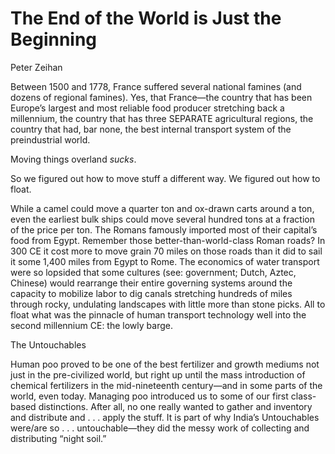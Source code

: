 # The End of the World is Just the Beginning

Peter Zeihan

Between 1500 and 1778, France suffered several national famines (and
dozens of regional famines). Yes, that France—the country that has
been Europe’s largest and most reliable food producer stretching back
a millennium, the country that has three SEPARATE agricultural
regions, the country that had, bar none, the best internal transport
system of the preindustrial world.

Moving things overland *sucks*.

So we figured out how to move stuff a different way. We figured out how
to float.

While a camel could move a quarter ton and ox-drawn carts around a
ton, even the earliest bulk ships could move several hundred tons at a
fraction of the price per ton. The Romans famously imported most of
their capital’s food from Egypt. Remember those
better-than-world-class Roman roads? In 300 CE it cost more to move
grain 70 miles on those roads than it did to sail it some 1,400 miles
from Egypt to Rome. The economics of water transport were so lopsided
that some cultures (see: government; Dutch, Aztec, Chinese) would
rearrange their entire governing systems around the capacity to
mobilize labor to dig canals stretching hundreds of miles through
rocky, undulating landscapes with little more than stone picks. All to
float what was the pinnacle of human transport technology well into
the second millennium CE: the lowly barge.

<a name='untouchables'/>

The Untouchables

Human poo proved to be one of the best fertilizer and growth mediums
not just in the pre-civilized world, but right up until the mass
introduction of chemical fertilizers in the mid-nineteenth century—and
in some parts of the world, even today. Managing poo introduced us to
some of our first class- based distinctions. After all, no one really
wanted to gather and inventory and distribute and . . . apply the
stuff. It is part of why India’s Untouchables were/are so
. . . untouchable—they did the messy work of collecting and
distributing “night soil.”

